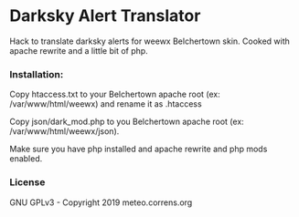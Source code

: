 # Darksky Alert Translator

Hack to translate darksky alerts for weewx Belchertown skin.
Cooked with apache rewrite and a little bit of php.

### Installation:
Copy htaccess.txt to your Belchertown apache root (ex: /var/www/html/weewx)
and rename it as .htaccess

Copy json/dark_mod.php to you Belchertown apache root (ex: /var/www/html/weewx/json).

Make sure you have php installed and apache rewrite and php mods enabled.

### License
GNU GPLv3 - Copyright 2019 meteo.correns.org
